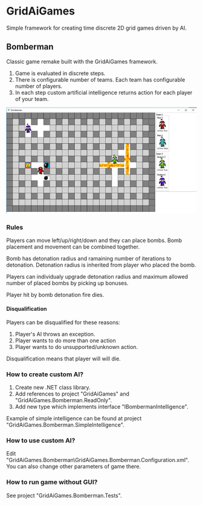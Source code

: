 
# GridAiGames
Simple framework for creating time discrete 2D grid games driven by AI.

## Bomberman
Classic game remake built with the GridAiGames framework.

1. Game is evaluated in discrete steps.
2. There is configurable number of teams. Each team has configurable number of players.
3. In each step custom artificial intelligence returns action for each player of your team.

![alt text](https://github.com/kindermannhubert/GridAiGames/blob/master/GridAiGames.Bomberman/Preview.png)

### Rules
Players can move left/up/right/down and they can place bombs. Bomb placement and movement can be combined together.

Bomb has detonation radius and ramaining number of iterations to detonation. Detonation radius is inherited from player who placed the bomb.

Players can individualy upgrade detonation radius and maximum allowed number of placed bombs by picking up bonuses.

Player hit by bomb detonation fire dies.

#### Disqualification
Players can be disqualified for these reasons:
1. Player's AI throws an exception.
2. Player wants to do more than one action
3. Player wants to do unsupported/unknown action.

Disqualification means that player will will die.

### How to create custom AI?
1. Create new .NET class library.
2. Add references to project "GridAiGames" and "GridAiGames.Bomberman.ReadOnly".
3. Add new type which implements interface "IBombermanIntelligence".

Example of simple intelligence can be found at project "GridAiGames.Bomberman.SimpleIntelligence".

### How to use custom AI?
Edit "GridAiGames.Bomberman\GridAiGames.Bomberman.Configuration.xml".
You can also change other parameters of game there.

### How to run game without GUI?
See project "GridAiGames.Bomberman.Tests".
